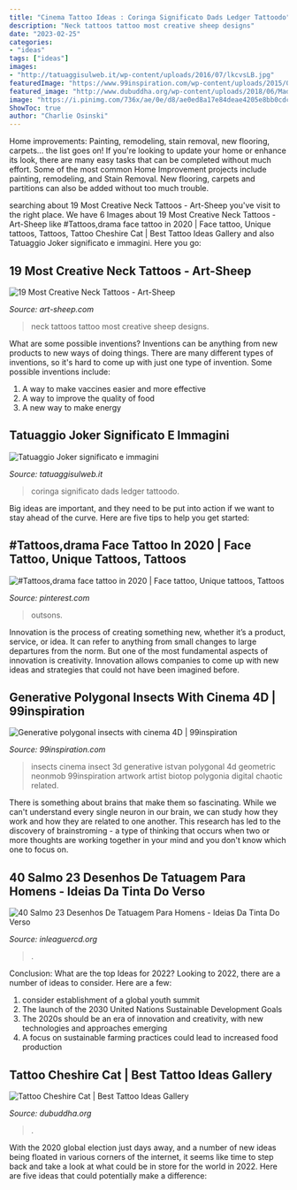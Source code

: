```yaml
---
title: "Cinema Tattoo Ideas : Coringa Significato Dads Ledger Tattoodo"
description: "Neck tattoos tattoo most creative sheep designs"
date: "2023-02-25"
categories:
- "ideas"
tags: ["ideas"]
images:
- "http://tatuaggisulweb.it/wp-content/uploads/2016/07/lkcvsLB.jpg"
featuredImage: "https://www.99inspiration.com/wp-content/uploads/2015/05/3d-insects-6.jpg"
featured_image: "http://www.dubuddha.org/wp-content/uploads/2018/06/Mad-Cheshire-Cat-Tattoo-by-@nicole.tattoos.jpg"
image: "https://i.pinimg.com/736x/ae/0e/d8/ae0ed8a17e84deae4205e8bb0cdcaa40.jpg"
ShowToc: true
author: "Charlie Osinski"
---
```



Home improvements: Painting, remodeling, stain removal, new flooring, carpets... the list goes on!
If you're looking to update your home or enhance its look, there are many easy tasks that can be completed without much effort. Some of the most common Home Improvement projects include painting, remodeling, and Stain Removal. New flooring, carpets and partitions can also be added without too much trouble.

	

		
searching about 19 Most Creative Neck Tattoos - Art-Sheep you've visit to the right place. We have 6 Images about 19 Most Creative Neck Tattoos - Art-Sheep like #Tattoos,drama face tattoo in 2020 | Face tattoo, Unique tattoos, Tattoos, Tattoo Cheshire Cat | Best Tattoo Ideas Gallery and also Tatuaggio Joker significato e immagini. Here you go:
		
    
## 19 Most Creative Neck Tattoos - Art-Sheep

<img loading=lazy src="https://art-sheep.com/wp-content/uploads/2019/07/5d0200df1f109-neck-tattoo-designs-100-5cf7a9619067d__700.jpg" onerror="this.onerror=null;this.src='https://tse3.mm.bing.net/th?id=OIP.mri2-ahRmizUzTSjCINOngHaJQ&amp;pid=15.1';" alt="19 Most Creative Neck Tattoos - Art-Sheep">

_Source: art-sheep.com_

>neck tattoos tattoo most creative sheep designs. 

	

What are some possible inventions?
Inventions can be anything from new products to new ways of doing things. There are many different types of inventions, so it's hard to come up with just one type of invention. Some possible inventions include:
1. A way to make vaccines easier and more effective
2. A way to improve the quality of food
3. A new way to make energy

    
## Tatuaggio Joker Significato E Immagini

<img loading=lazy src="http://tatuaggisulweb.it/wp-content/uploads/2016/07/lkcvsLB.jpg" onerror="this.onerror=null;this.src='https://tse2.mm.bing.net/th?id=OIP.4gE2q0GTYR_gilkXxAMU5wHaJ4&amp;pid=15.1';" alt="Tatuaggio Joker significato e immagini">

_Source: tatuaggisulweb.it_

>coringa significato dads ledger tattoodo. 

	

Big ideas are important, and they need to be put into action if we want to stay ahead of the curve. Here are five tips to help you get started: 

    
## #Tattoos,drama Face Tattoo In 2020 | Face Tattoo, Unique Tattoos, Tattoos

<img loading=lazy src="https://i.pinimg.com/736x/ae/0e/d8/ae0ed8a17e84deae4205e8bb0cdcaa40.jpg" onerror="this.onerror=null;this.src='https://tse4.mm.bing.net/th?id=OIP.aQj_nm2MBirOTW0JnNkOngHaHa&amp;pid=15.1';" alt="#Tattoos,drama face tattoo in 2020 | Face tattoo, Unique tattoos, Tattoos">

_Source: pinterest.com_

>outsons. 

	

Innovation is the process of creating something new, whether it’s a product, service, or idea. It can refer to anything from small changes to large departures from the norm. But one of the most fundamental aspects of innovation is creativity. Innovation allows companies to come up with new ideas and strategies that could not have been imagined before.

    
## Generative Polygonal Insects With Cinema 4D | 99inspiration

<img loading=lazy src="https://www.99inspiration.com/wp-content/uploads/2015/05/3d-insects-6.jpg" onerror="this.onerror=null;this.src='https://tse2.mm.bing.net/th?id=OIP.MP-2empIDnPkhLkbfKmxtwHaI8&amp;pid=15.1';" alt="Generative polygonal insects with cinema 4D | 99inspiration">

_Source: 99inspiration.com_

>insects cinema insect 3d generative istvan polygonal 4d geometric neonmob 99inspiration artwork artist biotop polygonia digital chaotic related. 

	

There is something about brains that make them so fascinating. While we can't understand every single neuron in our brain, we can study how they work and how they are related to one another. This research has led to the discovery of brainstroming - a type of thinking that occurs when two or more thoughts are working together in your mind and you don't know which one to focus on.

    
## 40 Salmo 23 Desenhos De Tatuagem Para Homens - Ideias Da Tinta Do Verso

<img loading=lazy src="https://inleaguercd.org/images/40_psalm_23_tattoo_designs_for_men_-_bible_verse_ink_ideas_11.jpg" onerror="this.onerror=null;this.src='https://tse4.mm.bing.net/th?id=OIP.MEL-u1L2VD8LN-6NiYTjpgHaJP&amp;pid=15.1';" alt="40 Salmo 23 Desenhos De Tatuagem Para Homens - Ideias Da Tinta Do Verso">

_Source: inleaguercd.org_

>. 

	

Conclusion: What are the top Ideas for 2022?
Looking to 2022, there are a number of ideas to consider. Here are a few: 
1. consider establishment of a global youth summit 
2. The launch of the 2030 United Nations Sustainable Development Goals 
3. The 2020s should be an era of innovation and creativity, with new technologies and approaches emerging 
4. A focus on sustainable farming practices could lead to increased food production 

    
## Tattoo Cheshire Cat | Best Tattoo Ideas Gallery

<img loading=lazy src="http://www.dubuddha.org/wp-content/uploads/2018/06/Mad-Cheshire-Cat-Tattoo-by-@nicole.tattoos.jpg" onerror="this.onerror=null;this.src='https://tse4.mm.bing.net/th?id=OIP.ww1K6ySyEsxs9zN58sdShwHaHa&amp;pid=15.1';" alt="Tattoo Cheshire Cat | Best Tattoo Ideas Gallery">

_Source: dubuddha.org_

>. 

	

With the 2020 global election just days away, and a number of new ideas being floated in various corners of the internet, it seems like time to step back and take a look at what could be in store for the world in 2022. Here are five ideas that could potentially make a difference: 

